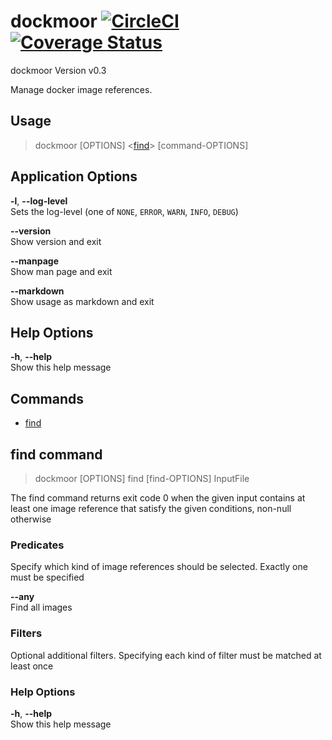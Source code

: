 # dockmoor [![CircleCI](https://circleci.com/gh/MeneDev/dockmoor.svg?style=shield)](https://circleci.com/gh/MeneDev/dockmoor) [![Coverage Status](https://coveralls.io/repos/github/MeneDev/dockmoor/badge.svg)](https://coveralls.io/github/MeneDev/dockmoor)
dockmoor Version v0.3

Manage docker image references.

## Usage
> dockmoor \[OPTIONS\] &lt;[find](#find-command)&gt; \[command-OPTIONS\]

## Application Options
**-l**, **--log-level**  
Sets the log-level (one of `NONE`, `ERROR`, `WARN`, `INFO`, `DEBUG`)

**--version**  
Show version and exit

**--manpage**  
Show man page and exit

**--markdown**  
Show usage as markdown and exit

## Help Options
**-h**, **--help**  
Show this help message

## Commands

 * [find](#find-command)

## find command
> dockmoor \[OPTIONS\] find \[find-OPTIONS\] InputFile

The find command returns exit code 0 when the given input contains at least one image reference that satisfy the given conditions, non-null otherwise

### Predicates
Specify which kind of image references should be selected. Exactly one must be specified

**--any**  
Find all images

### Filters
Optional additional filters. Specifying each kind of filter must be matched at least once

### Help Options
**-h**, **--help**  
Show this help message

